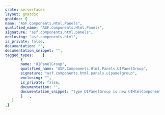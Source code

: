```yaml
---
crate: serverfaces
layout: gnatdoc
gnatdoc: {
name: "ASF.Components.Html.Panels",
qualified_name: "ASF.Components.Html.Panels",
signature: "asf.components.html.panels",
enclosing: "asf.components.html",
is_private: false,
documentation: "",
documentation_snippet: "",
tagged_types:    [
       {
       name: "UIPanelGroup",
       qualified_name: "ASF.Components.Html.Panels.UIPanelGroup",
       signature: "asf.components.html.panels.uipanelgroup",
       enclosing: "",
       is_private: false,
       documentation: "",
       documentation_snippet: "type UIPanelGroup is new UIHtmlComponent with private;",
       }   ,
   ]
,}
---
```

